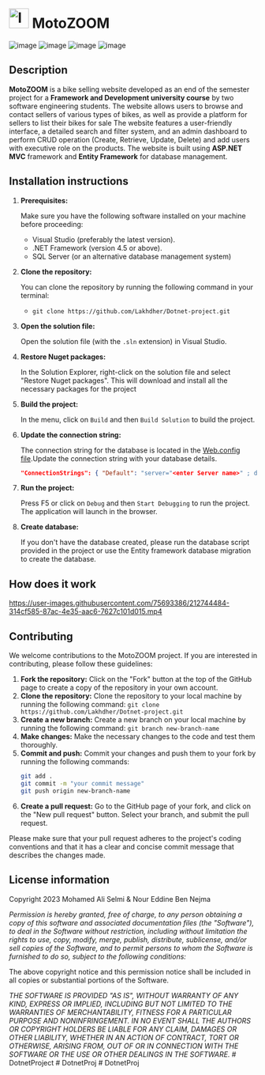 # <img src="Bikes/wwwroot/lib/images/logo.png" alt="logo" width="40px"/> MotoZOOM
![image](https://img.shields.io/badge/C%23-239120?style=for-the-badge&logo=c-sharp&logoColor=white)
![image](https://img.shields.io/badge/.NET-512BD4?style=for-the-badge&logo=dotnet&logoColor=white)
![image](https://img.shields.io/badge/Microsoft%20SQL%20Server-CC2927?style=for-the-badge&logo=microsoft%20sql%20server&logoColor=white)
![image](https://img.shields.io/badge/Visual_Studio-5C2D91?style=for-the-badge&logo=visual%20studio&logoColor=white)
## Description
**MotoZOOM** is a bike selling website developed as an end of the semester project for a **Framework and Development university course** by two software engineering students. The website allows users to browse and contact sellers of various types of bikes, as well as provide a platform for sellers to list their bikes for sale
The website features a user-friendly interface, a detailed search and filter system, and an admin dashboard to perform CRUD operation (Create, Retrieve, Update, Delete) and add users with executive role on the products. The website is built using **ASP.NET MVC** framework and **Entity Framework** for database management.
## Installation instructions
1. **Prerequisites:** 
   
   Make sure you have the following software installed on your machine before proceeding:
   - Visual Studio (preferably the latest version).
   - .NET Framework (version 4.5 or above).
   - SQL Server (or an alternative database management system)
2. **Clone the repository:** 
   
   You can clone the repository by running the following command in your terminal:
    - `git clone https://github.com/Lakhdher/Dotnet-project.git`
3. **Open the solution file:**
   
    Open the solution file (with the `.sln` extension) in Visual Studio.
4. **Restore Nuget packages:** 
   
   In the Solution Explorer, right-click on the solution file and select "Restore Nuget packages". This will download and install all the necessary packages for the project
5. **Build the project:** 
   
   In the menu, click on `Build` and then `Build Solution` to build the project.
6. **Update the connection string:** 
   
   The connection string for the database is located in the [Web.config file](Bikes/appsettings.json).Update the connection string with your database details.
   ```json
   "ConnectionStrings": { "Default": "server="<enter Server name>" ; database="<enter Database name>" ; integrated security="<integrated security>" ; TrustServerCertificate="<True/False>"" }
   ```
7. **Run the project:** 
   
   Press F5 or click on `Debug` and then `Start Debugging` to run the project. The application will launch in the browser.
8.  **Create database:**
   
    If you don't have the database created, please run the database script provided in the project or use the Entity framework database migration to create the database.
## How does it work


https://user-images.githubusercontent.com/75693386/212744484-314cf585-87ac-4e35-aac6-7627c101d015.mp4


## Contributing
We welcome contributions to the MotoZOOM project. If you are interested in contributing, please follow these guidelines:

1. **Fork the repository:** Click on the "Fork" button at the top of the GitHub page to create a copy of the repository in your own account.
2. **Clone the repository:** Clone the repository to your local machine by running the following command:
   `git clone https://github.com/Lakhdher/Dotnet-project.git`
3. **Create a new branch:** Create a new branch on your local machine by running the following command:
   `git branch new-branch-name`
4. **Make changes:** Make the necessary changes to the code and test them thoroughly.
5. **Commit and push:** Commit your changes and push them to your fork by running the following commands:
   ```bash
   git add .
   git commit -m "your commit message"
   git push origin new-branch-name
   ```
6. **Create a pull request:** Go to the GitHub page of your fork, and click on the "New pull request" button. Select your branch, and submit the pull request.
   
Please make sure that your pull request adheres to the project's coding conventions and that it has a clear and concise commit message that describes the changes made.
## License information

Copyright 2023 Mohamed Ali Selmi & Nour Eddine Ben Nejma

*Permission is hereby granted, free of charge, to any person obtaining a copy of this software and associated documentation files (the "Software"), to deal in the Software without restriction, including without limitation the rights to use, copy, modify, merge, publish, distribute, sublicense, and/or sell copies of the Software, and to permit persons to whom the Software is furnished to do so, subject to the following conditions:*

The above copyright notice and this permission notice shall be included in all copies or substantial portions of the Software.

*THE SOFTWARE IS PROVIDED "AS IS", WITHOUT WARRANTY OF ANY KIND, EXPRESS OR IMPLIED, INCLUDING BUT NOT LIMITED TO THE WARRANTIES OF MERCHANTABILITY, FITNESS FOR A PARTICULAR PURPOSE AND NONINFRINGEMENT. IN NO EVENT SHALL THE AUTHORS OR COPYRIGHT HOLDERS BE LIABLE FOR ANY CLAIM, DAMAGES OR OTHER LIABILITY, WHETHER IN AN ACTION OF CONTRACT, TORT OR OTHERWISE, ARISING FROM, OUT OF OR IN CONNECTION WITH THE SOFTWARE OR THE USE OR OTHER DEALINGS IN THE SOFTWARE.*
#   D o t n e t P r o j e c t  
 #   D o t n e t P r o j  
 #   D o t n e t P r o j  
 